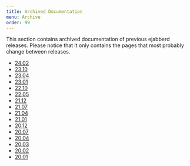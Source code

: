```yaml
---
title: Archived Documentation
menu: Archive
order: 99
---
```


This section contains archived documentation of previous ejabberd releases.
Please notice that it only contains the pages that most probably change between releases.

<!-- RELEASE_LIST -->
* [24.02](/archive/24_02/)
* [23.10](/archive/23_10/)
* [23.04](/archive/23_04/)
* [23.01](/archive/23_01/)
* [22.10](/archive/22_10/)
* [22.05](/archive/22_05/)
* [21.12](/archive/21_12/)
* [21.07](/archive/21_07/)
* [21.04](/archive/21_04/)
* [21.01](/archive/21_01/)
* [20.12](/archive/20_12/)
* [20.07](/archive/20_07/)
* [20.04](/archive/20_04/)
* [20.03](/archive/20_03/)
* [20.02](/archive/20_02/)
* [20.01](/archive/20_01/)
